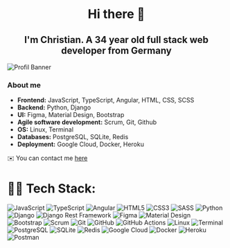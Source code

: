 <h1 align=center>Hi there 👋</h1>
<h2 align=center>I'm Christian. A 34 year old full stack web developer from Germany</h2>

![Profil Banner](https://via.placeholder.com/800x200.png?text=Welcome+to+my+profile)

### About me
- **Frontend:** JavaScript, TypeScript, Angular, HTML, CSS, SCSS
- **Backend:** Python, Django
- **UI:** Figma, Material Design, Bootstrap
- **Agile software development:** Scrum, Git, Github
- **OS:** Linux, Terminal
- **Databases:** PostgreSQL, SQLite, Redis
- **Deployment:** Google Cloud, Docker, Heroku



✉️ You can contact me [here](mailto:mail@christian-grund.dev)

# 👨‍💻 Tech Stack:
![JavaScript](https://img.shields.io/badge/javascript-%23323330.svg?style=for-the-badge&logo=javascript&logoColor=%23F7DF1E) 
![TypeScript](https://img.shields.io/badge/typescript-%23007ACC.svg?style=for-the-badge&logo=typescript&logoColor=white) 
![Angular](https://img.shields.io/badge/angular-%23DD0031.svg?style=for-the-badge&logo=angular&logoColor=white)
![HTML5](https://img.shields.io/badge/html5-%23E34F26.svg?style=for-the-badge&logo=html5&logoColor=white)
![CSS3](https://img.shields.io/badge/css3-%231572B6.svg?style=for-the-badge&logo=css3&logoColor=white)
![SASS](https://img.shields.io/badge/sass-%23CC6699.svg?style=for-the-badge&logo=sass&logoColor=white)
![Python](https://img.shields.io/badge/python-%2314354C.svg?style=for-the-badge&logo=python&logoColor=white)
![Django](https://img.shields.io/badge/django-%23092E20.svg?style=for-the-badge&logo=django&logoColor=white)
![Django Rest Framework](https://img.shields.io/badge/django%20rest%20framework-%23FF1709.svg?style=for-the-badge&logo=django&logoColor=white)
![Figma](https://img.shields.io/badge/figma-%23F24E1E.svg?style=for-the-badge&logo=figma&logoColor=white)
![Material Design](https://img.shields.io/badge/material%20design-%230081CB.svg?style=for-the-badge&logo=material-design&logoColor=white)
![Bootstrap](https://img.shields.io/badge/bootstrap-%23563D7C.svg?style=for-the-badge&logo=bootstrap&logoColor=white)
![Scrum](https://img.shields.io/badge/scrum-%23008571.svg?style=for-the-badge&logo=scrumalliance&logoColor=white)
![Git](https://img.shields.io/badge/git-%23F05033.svg?style=for-the-badge&logo=git&logoColor=white)
![GitHub](https://img.shields.io/badge/github-%23181717.svg?style=for-the-badge&logo=github&logoColor=white)
![GitHub Actions](https://img.shields.io/badge/github%20actions-%232671E5.svg?style=for-the-badge&logo=githubactions&logoColor=white)
![Linux](https://img.shields.io/badge/linux-%23FCC624.svg?style=for-the-badge&logo=linux&logoColor=black)
![Terminal](https://img.shields.io/badge/terminal-%232D2D2D.svg?style=for-the-badge&logo=powershell&logoColor=white)
![PostgreSQL](https://img.shields.io/badge/postgresql-%23336791.svg?style=for-the-badge&logo=postgresql&logoColor=white)
![SQLite](https://img.shields.io/badge/sqlite-%23003B57.svg?style=for-the-badge&logo=sqlite&logoColor=white)
![Redis](https://img.shields.io/badge/redis-%23DC382D.svg?style=for-the-badge&logo=redis&logoColor=white)
![Google Cloud](https://img.shields.io/badge/google%20cloud-%234285F4.svg?style=for-the-badge&logo=google-cloud&logoColor=white)
![Docker](https://img.shields.io/badge/docker-%230db7ed.svg?style=for-the-badge&logo=docker&logoColor=white)
![Heroku](https://img.shields.io/badge/heroku-%23430098.svg?style=for-the-badge&logo=heroku&logoColor=white)
![Postman](https://img.shields.io/badge/postman-%23FF6C37.svg?style=for-the-badge&logo=postman&logoColor=white)





